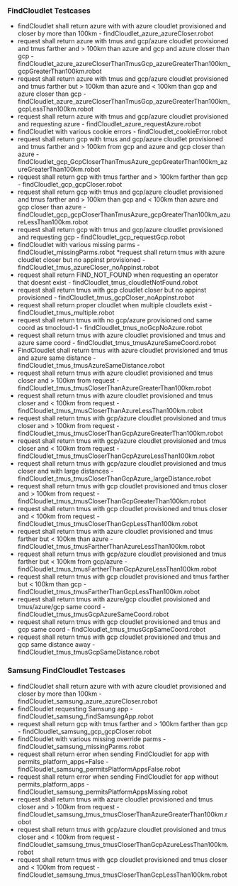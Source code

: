### FindCloudlet Testcases
* findCloudlet shall return azure with with azure cloudlet provisioned and closer by more than 100km - findCloudlet_azure_azureCloser.robot
* request shall return azure with tmus and gcp/azure cloudlet provisioned and tmus farther and > 100km than azure and gcp and azure closer than gcp - findCloudlet_azure_azureCloserThanTmusGcp_azureGreaterThan100km_gcpGreaterThan100km.robot
* request shall return azure with tmus and gcp/azure cloudlet provisioned and tmus farther but > 100km than azure and < 100km than gcp and azure closer than gcp - findCloudlet_azure_azureCloserThanTmusGcp_azureGreaterThan100km_gcpLessThan100km.robot
* request shall return azure with tmus and gcp/azure cloudlet provisioned and requesting azure - findCloudlet_azure_requestAzure.robot
* findCloudlet with various cookie errors - findCloudlet_cookieError.robot
* request shall return gcp with tmus and gcp/azure cloudlet provisioned and tmus farther and > 100km from gcp and azure and gcp closer than azure - findCloudlet_gcp_GcpCloserThanTmusAzure_gcpGreaterThan100km_azureGreaterThan100km.robot
* request shall return gcp with tmus farther and > 100km farther than gcp - findCloudlet_gcp_gcpCloser.robot
* request shall return gcp with tmus and gcp/azure cloudlet provisioned and tmus farther and > 100km than gcp and < 100km than azure and gcp closer than azure - findCloudlet_gcp_gcpCloserThanTmusAzure_gcpGreaterThan100km_azureLessThan100km.robot
* request shall return gcp with tmus and gcp/azure cloudlet provisioned and requesting gcp - findCloudlet_gcp_requestGcp.robot
* findCloudlet with various missing parms - findCloudlet_missingParms.robot
*request shall return tmus with azure cloudlet closer but no appinst provisioned - findCloudlet_tmus_azureCloser_noAppinst.robot
* request shall return FIND_NOT_FOUND when requesting an operator that doesnt exist - findCloudlet_tmus_cloudletNotFound.robot
* request shall return tmus with gcp cloudlet closer but no appinst provisioned - findCloudlet_tmus_gcpCloser_noAppinst.robot
* request shall return proper cloudlet when multiple cloudlets exist - findCloudlet_tmus_multiple.robot
* request shall return tmus with no gcp/azure provisioned ond same coord as tmocloud-1 - findCloudlet_tmus_noGcpNoAzure.robot
* request shall return tmus with azure cloudlet provisioned and tmus and azure same coord - findCloudlet_tmus_tmusAzureSameCoord.robot
* FindCloudlet shall return tmus with azure cloudlet provisioned and tmus and azure same distance - findCloudlet_tmus_tmusAzureSameDistance.robot
* request shall return tmus with azure cloudlet provisioned and tmus closer and > 100km from request - findCloudlet_tmus_tmusCloserThanAzureGreaterThan100km.robot
* request shall return tmus with azure cloudlet provisioned and tmus closer and < 100km from request - findCloudlet_tmus_tmusCloserThanAzureLessThan100km.robot
* request shall return tmus with gcp/azure cloudlet provisioned and tmus closer and > 100km from request - findCloudlet_tmus_tmusCloserThanGcpAzureGreaterThan100km.robot
* request shall return tmus with gcp/azure cloudlet provisioned and tmus closer and < 100km from request - findCloudlet_tmus_tmusCloserThanGcpAzureLessThan100km.robot
* request shall return tmus with gcp/azure cloudlet provisioned and tmus closer and with large distances - findCloudlet_tmus_tmusCloserThanGcpAzure_largeDistance.robot
* request shall return tmus with gcp cloudlet provisioned and tmus closer and > 100km from request - findCloudlet_tmus_tmusCloserThanGcpGreaterThan100km.robot
* request shall return tmus with gcp cloudlet provisioned and tmus closer and < 100km from request - findCloudlet_tmus_tmusCloserThanGcpLessThan100km.robot
* request shall return tmus with azure cloudlet provisioned and tmus farther but < 100km than azure - findCloudlet_tmus_tmusFartherThanAzureLessThan100km.robot
* request shall return tmus with gcp/azure cloudlet provisioned and tmus farther but < 100km from gcp/azure - findCloudlet_tmus_tmusFartherThanGcpAzureLessThan100km.robot
* request shall return tmus with gcp cloudlet provisioned and tmus farther but < 100km than gcp - findCloudlet_tmus_tmusFartherThanGcpLessThan100km.robot
* request shall return tmus with azure/gcp cloudlet provisioned and tmus/azure/gcp same coord - findCloudlet_tmus_tmusGcpAzureSameCoord.robot
* request shall return tmus with gcp cloudlet provisioned and tmus and gcp same coord - findCloudlet_tmus_tmusGcpSameCoord.robot
* request shall return tmus with gcp cloudlet provisioned and tmus and gcp same distance away - findCloudlet_tmus_tmusGcpSameDistance.robot

### Samsung FindCloudlet Testcases
* findCloudlet shall return azure with with azure cloudlet provisioned and closer by more than 100km - findCloudlet_samsung_azure_azureCloser.robot
* findCloudlet requesting Samsung app - findCloudlet_samsung_findSamsungApp.robot
* request shall return gcp with tmus farther and > 100km farther than gcp - findCloudlet_samsung_gcp_gcpCloser.robot
* findCloudlet with various missing override parms - findCloudlet_samsung_missingParms.robot
* request shall return error when sending FindCloudlet for app with permits_platform_apps=False - findCloudlet_samsung_permitsPlatformAppsFalse.robot
* request shall return error when sending FindCloudlet for app without permits_platform_apps - findCloudlet_samsung_permitsPlatformAppsMissing.robot
* request shall return tmus with azure cloudlet provisioned and tmus closer and > 100km from request - findCloudlet_samsung_tmus_tmusCloserThanAzureGreaterThan100km.robot
* request shall return tmus with gcp/azure cloudlet provisioned and tmus closer and < 100km from request - findCloudlet_samsung_tmus_tmusCloserThanGcpAzureLessThan100km.robot
* request shall return tmus with gcp cloudlet provisioned and tmus closer and < 100km from request - findCloudlet_samsung_tmus_tmusCloserThanGcpLessThan100km.robot